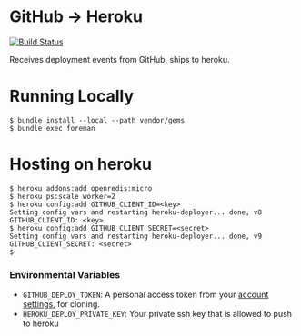 # GitHub -> Heroku

[![Build Status](https://travis-ci.org/tampopo/heroku-deploy.png?branch=master)](https://travis-ci.org/tampopo/heroku-deploy)

Receives deployment events from GitHub, ships to heroku.

# Running Locally

    $ bundle install --local --path vendor/gems
    $ bundle exec foreman

# Hosting on heroku

    $ heroku addons:add openredis:micro
    $ heroku ps:scale worker=2
    $ heroku config:add GITHUB_CLIENT_ID=<key>
    Setting config vars and restarting heroku-deployer... done, v8
    GITHUB_CLIENT_ID: <key>
    $ heroku config:add GITHUB_CLIENT_SECRET=<secret>
    Setting config vars and restarting heroku-deployer... done, v9
    GITHUB_CLIENT_SECRET: <secret>
    $

### Environmental Variables

* `GITHUB_DEPLOY_TOKEN`: A personal access token from your [account settings](https://github.com/settings/applications), for cloning.
* `HEROKU_DEPLOY_PRIVATE_KEY`: Your private ssh key that is allowed to push to heroku
